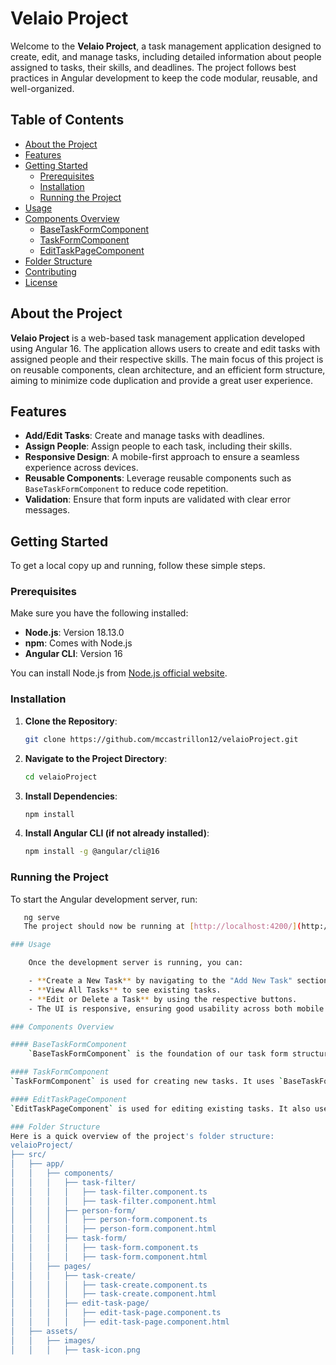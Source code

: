# Velaio Project

Welcome to the **Velaio Project**, a task management application designed to create, edit, and manage tasks, including detailed information about people assigned to tasks, their skills, and deadlines. The project follows best practices in Angular development to keep the code modular, reusable, and well-organized.

## Table of Contents

- [About the Project](#about-the-project)
- [Features](#features)
- [Getting Started](#getting-started)
  - [Prerequisites](#prerequisites)
  - [Installation](#installation)
  - [Running the Project](#running-the-project)
- [Usage](#usage)
- [Components Overview](#components-overview)
  - [BaseTaskFormComponent](#basetaskformcomponent)
  - [TaskFormComponent](#taskformcomponent)
  - [EditTaskPageComponent](#edittaskpagecomponent)
- [Folder Structure](#folder-structure)
- [Contributing](#contributing)
- [License](#license)

## About the Project

**Velaio Project** is a web-based task management application developed using Angular 16. The application allows users to create and edit tasks with assigned people and their respective skills. The main focus of this project is on reusable components, clean architecture, and an efficient form structure, aiming to minimize code duplication and provide a great user experience.

## Features

- **Add/Edit Tasks**: Create and manage tasks with deadlines.
- **Assign People**: Assign people to each task, including their skills.
- **Responsive Design**: A mobile-first approach to ensure a seamless experience across devices.
- **Reusable Components**: Leverage reusable components such as `BaseTaskFormComponent` to reduce code repetition.
- **Validation**: Ensure that form inputs are validated with clear error messages.

## Getting Started

To get a local copy up and running, follow these simple steps.

### Prerequisites

Make sure you have the following installed:

- **Node.js**: Version 18.13.0
- **npm**: Comes with Node.js
- **Angular CLI**: Version 16

You can install Node.js from [Node.js official website](https://nodejs.org/).

### Installation

1. **Clone the Repository**:

   ```sh
   git clone https://github.com/mccastrillon12/velaioProject.git
2. **Navigate to the Project Directory**:

   ```sh
   cd velaioProject

3. **Install Dependencies**:

   ```sh
   npm install
4. **Install Angular CLI (if not already installed)**:

   ```sh
   npm install -g @angular/cli@16
### Running the Project

To start the Angular development server, run:

```sh
   ng serve
   The project should now be running at [http://localhost:4200/](http://localhost:4200/).

### Usage

    Once the development server is running, you can:

    - **Create a New Task** by navigating to the "Add New Task" section.
    - **View All Tasks** to see existing tasks.
    - **Edit or Delete a Task** by using the respective buttons.
    - The UI is responsive, ensuring good usability across both mobile and desktop devices.

### Components Overview

#### BaseTaskFormComponent
    `BaseTaskFormComponent` is the foundation of our task form structure. It is a reusable component that includes all the common logic for task forms, such as adding/removing people, validating duplicate names, and managing skills.

#### TaskFormComponent
`TaskFormComponent` is used for creating new tasks. It uses `BaseTaskFormComponent` for its form logic and adds specific functionalities related to task creation.

#### EditTaskPageComponent
`EditTaskPageComponent` is used for editing existing tasks. It also uses `BaseTaskFormComponent` and provides additional features like loading existing data and allowing task completion.

### Folder Structure
Here is a quick overview of the project's folder structure:
velaioProject/
├── src/
│   ├── app/
│   │   ├── components/
│   │   │   ├── task-filter/
│   │   │   │   ├── task-filter.component.ts
│   │   │   │   ├── task-filter.component.html
│   │   │   ├── person-form/
│   │   │   │   ├── person-form.component.ts
│   │   │   │   ├── person-form.component.html
│   │   │   ├── task-form/
│   │   │   │   ├── task-form.component.ts
│   │   │   │   ├── task-form.component.html
│   │   ├── pages/
│   │   │   ├── task-create/
│   │   │   │   ├── task-create.component.ts
│   │   │   │   ├── task-create.component.html
│   │   │   ├── edit-task-page/
│   │   │   │   ├── edit-task-page.component.ts
│   │   │   │   ├── edit-task-page.component.html
│   ├── assets/
│   │   ├── images/
│   │   │   ├── task-icon.png







